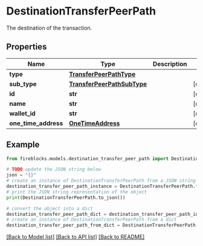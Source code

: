 # DestinationTransferPeerPath

The destination of the transaction.

## Properties

Name | Type | Description | Notes
------------ | ------------- | ------------- | -------------
**type** | [**TransferPeerPathType**](TransferPeerPathType.md) |  | 
**sub_type** | [**TransferPeerPathSubType**](TransferPeerPathSubType.md) |  | [optional] 
**id** | **str** |  | [optional] 
**name** | **str** |  | [optional] 
**wallet_id** | **str** |  | [optional] 
**one_time_address** | [**OneTimeAddress**](OneTimeAddress.md) |  | [optional] 

## Example

```python
from fireblocks.models.destination_transfer_peer_path import DestinationTransferPeerPath

# TODO update the JSON string below
json = "{}"
# create an instance of DestinationTransferPeerPath from a JSON string
destination_transfer_peer_path_instance = DestinationTransferPeerPath.from_json(json)
# print the JSON string representation of the object
print(DestinationTransferPeerPath.to_json())

# convert the object into a dict
destination_transfer_peer_path_dict = destination_transfer_peer_path_instance.to_dict()
# create an instance of DestinationTransferPeerPath from a dict
destination_transfer_peer_path_from_dict = DestinationTransferPeerPath.from_dict(destination_transfer_peer_path_dict)
```
[[Back to Model list]](../README.md#documentation-for-models) [[Back to API list]](../README.md#documentation-for-api-endpoints) [[Back to README]](../README.md)


